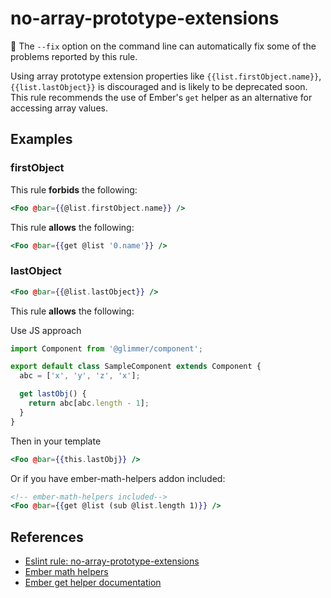 # no-array-prototype-extensions

🔧 The `--fix` option on the command line can automatically fix some of the problems reported by this rule.

Using array prototype extension properties like `{{list.firstObject.name}}`, `{{list.lastObject}}` is discouraged and is likely to be deprecated soon.
This rule recommends the use of Ember's `get` helper as an alternative for accessing array values.

## Examples

### firstObject

This rule **forbids** the following:

```hbs
<Foo @bar={{@list.firstObject.name}} />
```

This rule **allows** the following:

```hbs
<Foo @bar={{get @list '0.name'}} />
```

### lastObject

```hbs
<Foo @bar={{@list.lastObject}} />
```

This rule **allows** the following:

Use JS approach

```js
import Component from '@glimmer/component';

export default class SampleComponent extends Component {
  abc = ['x', 'y', 'z', 'x'];

  get lastObj() {
    return abc[abc.length - 1];
  }
}
```

Then in your template

```hbs
<Foo @bar={{this.lastObj}} />
```

Or if you have ember-math-helpers addon included:

```hbs
<!-- ember-math-helpers included-->
<Foo @bar={{get @list (sub @list.length 1)}} />
```

## References

- [Eslint rule: no-array-prototype-extensions](https://github.com/ember-cli/eslint-plugin-ember/blob/master/docs/rules/no-array-prototype-extensions.md)
- [Ember math helpers](https://shipshapecode.github.io/ember-math-helpers/)
- [Ember get helper documentation](https://guides.emberjs.com/release/components/helper-functions/#toc_the-get-helper)
